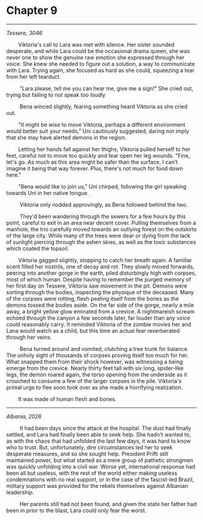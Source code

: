 

# Chapter 9

**<date>**

---

*Tessere, 3046*

&nbsp;&nbsp;&nbsp;&nbsp;&nbsp;&nbsp;&nbsp;&nbsp;Viktoria's call to Lara was met with silence. Her sister sounded desperate, and while Lara could be the occasional drama queen, she was never one to show the genuine raw emotion she expressed through her voice. She knew she needed to figure out a solution, a way to communicate with Lara. Trying again, she focused as hard as she could, squeezing a tear from her left tearduct.

&nbsp;&nbsp;&nbsp;&nbsp;&nbsp;&nbsp;&nbsp;&nbsp; "Lara please, tell me you can hear me, give me a sign!" She cried out, trying but failing to not speak too loudly

&nbsp;&nbsp;&nbsp;&nbsp;&nbsp;&nbsp;&nbsp;&nbsp; Bena winced slightly, fearing something heard Viktoria as she cried out.

&nbsp;&nbsp;&nbsp;&nbsp;&nbsp;&nbsp;&nbsp;&nbsp;"It might be wise to move Viktoria, perhaps a different environment would better suit your needs," Uni cautiously suggested, daring not imply that she may have alerted demons in the region.

&nbsp;&nbsp;&nbsp;&nbsp;&nbsp;&nbsp;&nbsp;&nbsp;Letting her hands fall against her thighs, Viktoria pulled herself to her feet, careful not to move too quickly and tear open her leg wounds. "Fine, let's go. As much as this area might be safer than the surface, I can't imagine it being that way forever. Plus, there's not much for food down here."

&nbsp;&nbsp;&nbsp;&nbsp;&nbsp;&nbsp;&nbsp;&nbsp;"Bena would like to join us," Uni chirped, following the girl speaking towards Uni in her native tongue.

&nbsp;&nbsp;&nbsp;&nbsp;&nbsp;&nbsp;&nbsp;&nbsp; Viktoria only nodded approvingly, as Bena followed behind the two.

&nbsp;&nbsp;&nbsp;&nbsp;&nbsp;&nbsp;&nbsp;&nbsp; They'd been wandering through the sewers for a few hours by this point, careful to exit in an area near decent cover. Pulling themselves from a manhole, the trio carefully moved towards an outlying forest on the outskirts of the large city. While many of the trees were dear or dying from the lack of sunlight piercing through the ashen skies, as well as the toxic substances which coated the topsoil.

&nbsp;&nbsp;&nbsp;&nbsp;&nbsp;&nbsp;&nbsp;&nbsp;Viktoria gagged slightly, stopping to catch her breath again. A familiar scent filled her nostrils, one of decay and rot. They slowly moved forwards, peering into another gorge in the earth, piled disturbingly high with corpses, most of which human. Despite having to remember the purged memory of her first day on Tessere, Viktoria saw movement in the pit. Demons were sorting through the bodies, inspecting the physique of the deceased. Many of the corpses were rotting, flesh peeling itself from the bones as the demons tossed the bodies aside. On the far side of the gorge, nearly a mile away, a bright yellow glow eminated from a crevice. A nightmareish scream echoed through the canyon a few seconds later, far louder than any voice could reasonably carry. It reminded Viktoria of the zombie movies her and Lana would watch as a child, but this time an actual fear reverberated through her veins.

&nbsp;&nbsp;&nbsp;&nbsp;&nbsp;&nbsp;&nbsp;&nbsp; Bena turned around and vomited, clutching a tree trunk for balance. The unholy sight of thousands of corpses proving itself too much for her. What snapped them from their shock however, was witnessing a being emerge from the crevice. Nearly thirty feet tall with six long, spider-like legs, the demon roared again, the torso opening from the underside as it crouched to consume a few of the larger corpses in the pile. Viktoria's primal urge to flee soon took over as she made a horrifying realization.

&nbsp;&nbsp;&nbsp;&nbsp;&nbsp;&nbsp;&nbsp;&nbsp;It was made of human flesh and bones.

---

*Albania, 2026*

&nbsp;&nbsp;&nbsp;&nbsp;&nbsp;&nbsp;&nbsp;&nbsp; It had been days since the attack at the hospital. The dust had finally settled, and Lara had finally been able to seek help. She hadn't wanted to, as with the chaos that had unfolded the last few days, it was hard to know who to trust. But, unfortunately, dire circumstances led her to seek desperate measures, and so she sought help. President Prifti still maintained power, but what started as a mere group of pathetic strongmen was quickly unfolding into a civil war. Worse yet, international response had been all but useless, with the rest of the world either making useless condemnations with no real support, or in the case of the fascist-led Brazil, military support was provided for the rebels themselves against Albanian leadership. 

&nbsp;&nbsp;&nbsp;&nbsp;&nbsp;&nbsp;&nbsp;&nbsp; Her parents still had not been found, and given the state her father had been in prior to the blast, Lara could only fear the worst. 

&nbsp;&nbsp;&nbsp;&nbsp;&nbsp;&nbsp;&nbsp;&nbsp;

&nbsp;&nbsp;&nbsp;&nbsp;&nbsp;&nbsp;&nbsp;&nbsp;

&nbsp;&nbsp;&nbsp;&nbsp;&nbsp;&nbsp;&nbsp;&nbsp;

&nbsp;&nbsp;&nbsp;&nbsp;&nbsp;&nbsp;&nbsp;&nbsp;

&nbsp;&nbsp;&nbsp;&nbsp;&nbsp;&nbsp;&nbsp;&nbsp;

&nbsp;&nbsp;&nbsp;&nbsp;&nbsp;&nbsp;&nbsp;&nbsp;

&nbsp;&nbsp;&nbsp;&nbsp;&nbsp;&nbsp;&nbsp;&nbsp;

&nbsp;&nbsp;&nbsp;&nbsp;&nbsp;&nbsp;&nbsp;&nbsp;

&nbsp;&nbsp;&nbsp;&nbsp;&nbsp;&nbsp;&nbsp;&nbsp;

&nbsp;&nbsp;&nbsp;&nbsp;&nbsp;&nbsp;&nbsp;&nbsp;
